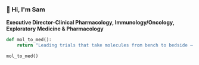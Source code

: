 ### 👋 Hi, I'm Sam

**Executive Director-Clinical Pharmacology, Immunology/Oncology, Exploratory Medicine & Pharmacology**

```python
def mol_to_med():
    return "Leading trials that take molecules from bench to bedside – with some snippets of code."

mol_to_med()

